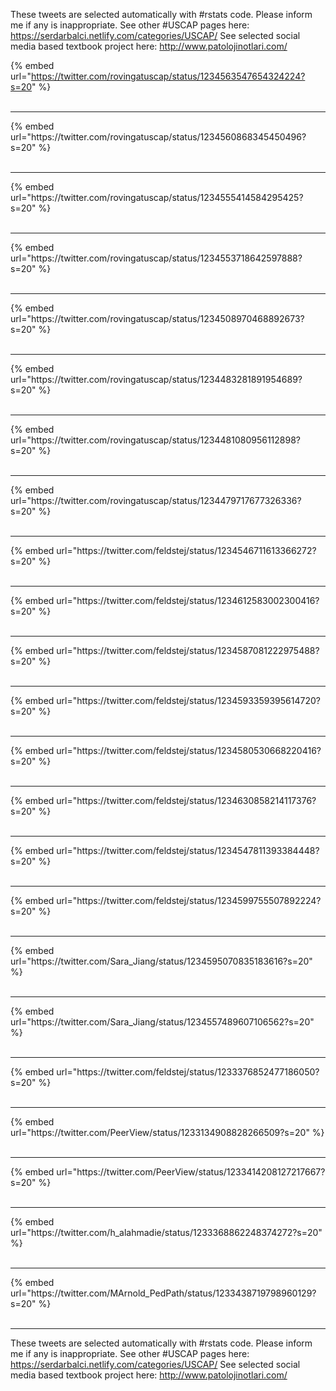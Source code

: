 

These tweets are selected automatically with #rstats code. Please inform me if any is inappropriate.
See other #USCAP pages here: https://serdarbalci.netlify.com/categories/USCAP/ 
See selected social media based textbook project here: http://www.patolojinotlari.com/

{% embed url="https://twitter.com/rovingatuscap/status/1234563547654324224?s=20" %}<br>
<br>
<hr>
{% embed url="https://twitter.com/rovingatuscap/status/1234560868345450496?s=20" %}<br>
<br>
<hr>
{% embed url="https://twitter.com/rovingatuscap/status/1234555414584295425?s=20" %}<br>
<br>
<hr>
{% embed url="https://twitter.com/rovingatuscap/status/1234553718642597888?s=20" %}<br>
<br>
<hr>
{% embed url="https://twitter.com/rovingatuscap/status/1234508970468892673?s=20" %}<br>
<br>
<hr>
{% embed url="https://twitter.com/rovingatuscap/status/1234483281891954689?s=20" %}<br>
<br>
<hr>
{% embed url="https://twitter.com/rovingatuscap/status/1234481080956112898?s=20" %}<br>
<br>
<hr>
{% embed url="https://twitter.com/rovingatuscap/status/1234479717677326336?s=20" %}<br>
<br>
<hr>
{% embed url="https://twitter.com/feldstej/status/1234546711613366272?s=20" %}<br>
<br>
<hr>
{% embed url="https://twitter.com/feldstej/status/1234612583002300416?s=20" %}<br>
<br>
<hr>
{% embed url="https://twitter.com/feldstej/status/1234587081222975488?s=20" %}<br>
<br>
<hr>
{% embed url="https://twitter.com/feldstej/status/1234593359395614720?s=20" %}<br>
<br>
<hr>
{% embed url="https://twitter.com/feldstej/status/1234580530668220416?s=20" %}<br>
<br>
<hr>
{% embed url="https://twitter.com/feldstej/status/1234630858214117376?s=20" %}<br>
<br>
<hr>
{% embed url="https://twitter.com/feldstej/status/1234547811393384448?s=20" %}<br>
<br>
<hr>
{% embed url="https://twitter.com/feldstej/status/1234599755507892224?s=20" %}<br>
<br>
<hr>
{% embed url="https://twitter.com/Sara_Jiang/status/1234595070835183616?s=20" %}<br>
<br>
<hr>
{% embed url="https://twitter.com/Sara_Jiang/status/1234557489607106562?s=20" %}<br>
<br>
<hr>
{% embed url="https://twitter.com/feldstej/status/1233376852477186050?s=20" %}<br>
<br>
<hr>
{% embed url="https://twitter.com/PeerView/status/1233134908828266509?s=20" %}<br>
<br>
<hr>
{% embed url="https://twitter.com/PeerView/status/1233414208127217667?s=20" %}<br>
<br>
<hr>
{% embed url="https://twitter.com/h_alahmadie/status/1233368862248374272?s=20" %}<br>
<br>
<hr>
{% embed url="https://twitter.com/MArnold_PedPath/status/1233438719798960129?s=20" %}<br>
<br>
<hr>


These tweets are selected automatically with #rstats code. Please inform me if any is inappropriate.
See other #USCAP pages here: https://serdarbalci.netlify.com/categories/USCAP/ 
See selected social media based textbook project here: http://www.patolojinotlari.com/
